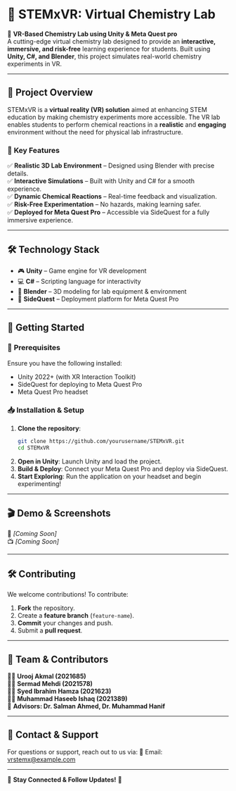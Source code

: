 # 🌟 STEMxVR: Virtual Chemistry Lab

🚀 **VR-Based Chemistry Lab using Unity & Meta Quest pro**  
A cutting-edge virtual chemistry lab designed to provide an **interactive, immersive, and risk-free** learning experience for students. Built using **Unity, C#, and Blender**, this project simulates real-world chemistry experiments in VR.

---

## 📌 **Project Overview**
STEMxVR is a **virtual reality (VR) solution** aimed at enhancing STEM education by making chemistry experiments more accessible. The VR lab enables students to perform chemical reactions in a **realistic** and **engaging** environment without the need for physical lab infrastructure.

### 🎯 **Key Features**
✅ **Realistic 3D Lab Environment** – Designed using Blender with precise details.  
✅ **Interactive Simulations** – Built with Unity and C# for a smooth experience.  
✅ **Dynamic Chemical Reactions** – Real-time feedback and visualization.  
✅ **Risk-Free Experimentation** – No hazards, making learning safer.  
✅ **Deployed for Meta Quest Pro** – Accessible via SideQuest for a fully immersive experience.  

---

## 🛠️ **Technology Stack**
- 🎮 **Unity** – Game engine for VR development
- 💻 **C#** – Scripting language for interactivity
- 🎨 **Blender** – 3D modeling for lab equipment & environment
- 🔗 **SideQuest** – Deployment platform for Meta Quest Pro

---

## 🚀 **Getting Started**
### 🔧 **Prerequisites**
Ensure you have the following installed:
- Unity 2022+ (with XR Interaction Toolkit)
- SideQuest for deploying to Meta Quest Pro
- Meta Quest Pro headset

### 📥 **Installation & Setup**
1. **Clone the repository**:
   ```sh
   git clone https://github.com/yourusername/STEMxVR.git
   cd STEMxVR
   ```
2. **Open in Unity**: Launch Unity and load the project.
3. **Build & Deploy**: Connect your Meta Quest Pro and deploy via SideQuest.
4. **Start Exploring**: Run the application on your headset and begin experimenting!

---

## 🎬 **Demo & Screenshots**
📌 *[Coming Soon]*  
📺 *[Coming Soon]*

---

## 🛠️ **Contributing**
We welcome contributions! To contribute:
1. **Fork** the repository.
2. Create a **feature branch** (`feature-name`).
3. **Commit** your changes and push.
4. Submit a **pull request**.

---

## 👥 **Team & Contributors**
👨‍💻 **Urooj Akmal (2021685)**  
👨‍💻 **Sermad Mehdi (2021578)**  
👨‍💻 **Syed Ibrahim Hamza (2021623)**  
👨‍💻 **Muhammad Haseeb Ishaq (2021389)**  
📢 **Advisors: Dr. Salman Ahmed, Dr. Muhammad Hanif**

---

## 📩 **Contact & Support**
For questions or support, reach out to us via:
📧 Email: vrstemx@example.com  

---

🔗 **Stay Connected & Follow Updates!** 🚀


